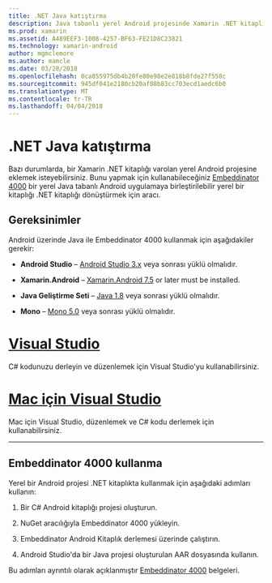 ```yaml
---
title: .NET Java katıştırma
description: Java tabanlı yerel Android projesinde Xamarin .NET kitaplığı kullanma
ms.prod: xamarin
ms.assetid: A489EEF3-1008-4257-BF63-FE21D8C23821
ms.technology: xamarin-android
author: mgmclemore
ms.author: mamcle
ms.date: 03/28/2018
ms.openlocfilehash: 0ca855975db4b20fe80e98e2e818b8fde27f558c
ms.sourcegitcommit: 945df041e2180cb20af08b83cc703ecd1aedc6b0
ms.translationtype: MT
ms.contentlocale: tr-TR
ms.lasthandoff: 04/04/2018
---
```

# <a name="embedding-net-in-java"></a>.NET Java katıştırma

Bazı durumlarda, bir Xamarin .NET kitaplığı varolan yerel Android projesine eklemek isteyebilirsiniz. Bunu yapmak için kullanabileceğiniz [Embeddinator 4000](https://mono.github.io/Embeddinator-4000/) bir yerel Java tabanlı Android uygulamaya birleştirilebilir yerel bir kitaplığı .NET kitaplığı dönüştürmek için aracı.

 
## <a name="requirements"></a>Gereksinimler

Android üzerinde Java ile Embeddinator 4000 kullanmak için aşağıdakiler gerekir:

-   **Android Studio** &ndash; [Android Studio 3.x](https://developer.android.com/studio/preview/index.html) veya sonrası yüklü olmalıdır.

-   **Xamarin.Android** &ndash; [Xamarin.Android 7.5](https://www.visualstudio.com/xamarin/) or later must be installed.

-   **Java Geliştirme Seti** &ndash; [Java 1.8](http://www.oracle.com/technetwork/java/javase/downloads/jdk8-downloads-2133151.html) veya sonrası yüklü olmalıdır.

-   **Mono** &ndash; [Mono 5.0](http://www.mono-project.com/download/) veya sonrası yüklü olmalıdır.


# <a name="visual-studiotabvswin"></a>[Visual Studio](#tab/vswin)

C# kodunuzu derleyin ve düzenlemek için Visual Studio'yu kullanabilirsiniz.

# <a name="visual-studio-for-mactabvsmac"></a>[Mac için Visual Studio](#tab/vsmac)

Mac için Visual Studio, düzenlemek ve C# kodu derlemek için kullanabilirsiniz.

-----

 
## <a name="using-the-embeddinator-4000"></a>Embeddinator 4000 kullanma

Yerel bir Android projesi .NET kitaplıkta kullanmak için aşağıdaki adımları kullanın:

1.  Bir C# Android kitaplığı projesi oluşturun.

2.  NuGet aracılığıyla Embeddinator 4000 yükleyin.

3.  Embeddinator Android Kitaplık derlemesi üzerinde çalıştırın.

4.  Android Studio'da bir Java projesi oluşturulan AAR dosyasında kullanın.

Bu adımları ayrıntılı olarak açıklanmıştır [Embeddinator 4000](https://mono.github.io/Embeddinator-4000/getting-started-java-android.html) belgeleri.
